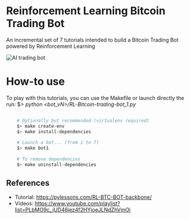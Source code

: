 # Reinforcement Learning Bitcoin Trading Bot

An incremental set of 7 tutorials intended to build a Bitcoin Trading Bot powered by Reinforcement Learning 

![AI trading bot](RL-Bitcoin-trading-bot_5/IMAGES/gameplay.gif)

# How-to use

To play with this tutorials, you can use the Makefile or launch directly the run: $> _python <bot_vN>/RL-Bitcoin-trading-bot_1.py_

```bash
    
    # Optionally but recommended (virtualenv required)
    $> make create-env
    $> make install-dependencies
    
    # Launch a bot... (from 1 to 7)
    $> make bot1
    
    # To remove dependencies
    $> make uninstall-dependencies

```

## References

* Tutorial: https://pylessons.com/RL-BTC-BOT-backbone/
* Videos: https://www.youtube.com/playlist?list=PLbMO9c_jUD46iez4f2HYjoeJLNdZhVmOi
